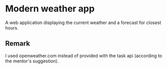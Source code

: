 # Modern weather app
A web application displaying the current weather and a forecast for closest hours.

## Remark
I used openweather.com instead of provided with the task api (according to the mentor's suggestion).
